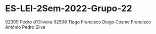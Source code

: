 # ES-LEI-2Sem-2022-Grupo-22
92399 Pedro d'Oliveira
92508 Tiago Francisco
      Diogo Cosme
      Francisco António
      Pedro Silva
